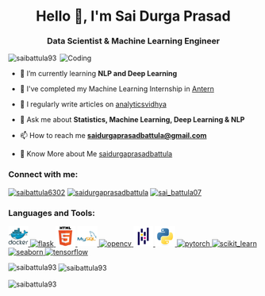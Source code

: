 <h1 align="center">Hello 👋, I'm Sai Durga Prasad</h1>
<h3 align="center">Data Scientist & Machine Learning Engineer</h3>
<img align="right" alt="Coding" width="400" src="https://cdn.dribbble.com/users/1162077/screenshots/3848914/programmer.gif">

<p align="left"> <img src="https://komarev.com/ghpvc/?username=saibattula93&label=Profile%20views&color=0e75b6&style=flat" alt="saibattula93" /> </p>

- 🔭 I’m currently learning **NLP and Deep Learning**

- 🌱 I've completed my Machine Learning Internship in [Antern](https://antern.co/)

- 📝 I regularly write articles on [analyticsvidhya](https://www.analyticsvidhya.com/blog/author/sai7181889/)

- 💬 Ask me about **Statistics, Machine Learning, Deep Learning & NLP**

- 📫 How to reach me **saidurgaprasadbattula@gmail.com**

- 📄 Know More about Me [saidurgaprasadbattula](https://www.linkedin.com/in/saidurgaprasadbattula/)

<h3 align="left">Connect with me:</h3>
<p align="left">
<a href="https://twitter.com/saibattula6302" target="blank"><img align="center" src="https://raw.githubusercontent.com/rahuldkjain/github-profile-readme-generator/master/src/images/icons/Social/twitter.svg" alt="saibattula6302" height="30" width="40" /></a>
<a href="https://linkedin.com/in/saidurgaprasadbattula" target="blank"><img align="center" src="https://raw.githubusercontent.com/rahuldkjain/github-profile-readme-generator/master/src/images/icons/Social/linked-in-alt.svg" alt="saidurgaprasadbattula" height="30" width="40" /></a>
<a href="https://instagram.com/sai_battula07" target="blank"><img align="center" src="https://raw.githubusercontent.com/rahuldkjain/github-profile-readme-generator/master/src/images/icons/Social/instagram.svg" alt="sai_battula07" height="30" width="40" /></a>
</p>

<h3 align="left">Languages and Tools:</h3>
<p align="left"> <a href="https://www.docker.com/" target="_blank" rel="noreferrer"> <img src="https://raw.githubusercontent.com/devicons/devicon/master/icons/docker/docker-original-wordmark.svg" alt="docker" width="40" height="40"/> </a> <a href="https://flask.palletsprojects.com/" target="_blank" rel="noreferrer"> <img src="https://www.vectorlogo.zone/logos/pocoo_flask/pocoo_flask-icon.svg" alt="flask" width="40" height="40"/> </a> <a href="https://www.w3.org/html/" target="_blank" rel="noreferrer"> <img src="https://raw.githubusercontent.com/devicons/devicon/master/icons/html5/html5-original-wordmark.svg" alt="html5" width="40" height="40"/> </a> <a href="https://www.mysql.com/" target="_blank" rel="noreferrer"> <img src="https://raw.githubusercontent.com/devicons/devicon/master/icons/mysql/mysql-original-wordmark.svg" alt="mysql" width="40" height="40"/> </a> <a href="https://opencv.org/" target="_blank" rel="noreferrer"> <img src="https://www.vectorlogo.zone/logos/opencv/opencv-icon.svg" alt="opencv" width="40" height="40"/> </a> <a href="https://pandas.pydata.org/" target="_blank" rel="noreferrer"> <img src="https://raw.githubusercontent.com/devicons/devicon/2ae2a900d2f041da66e950e4d48052658d850630/icons/pandas/pandas-original.svg" alt="pandas" width="40" height="40"/> </a> <a href="https://www.python.org" target="_blank" rel="noreferrer"> <img src="https://raw.githubusercontent.com/devicons/devicon/master/icons/python/python-original.svg" alt="python" width="40" height="40"/> </a> <a href="https://pytorch.org/" target="_blank" rel="noreferrer"> <img src="https://www.vectorlogo.zone/logos/pytorch/pytorch-icon.svg" alt="pytorch" width="40" height="40"/> </a> <a href="https://scikit-learn.org/" target="_blank" rel="noreferrer"> <img src="https://upload.wikimedia.org/wikipedia/commons/0/05/Scikit_learn_logo_small.svg" alt="scikit_learn" width="40" height="40"/> </a> <a href="https://seaborn.pydata.org/" target="_blank" rel="noreferrer"> <img src="https://seaborn.pydata.org/_images/logo-mark-lightbg.svg" alt="seaborn" width="40" height="40"/> </a> <a href="https://www.tensorflow.org" target="_blank" rel="noreferrer"> <img src="https://www.vectorlogo.zone/logos/tensorflow/tensorflow-icon.svg" alt="tensorflow" width="40" height="40"/> </a> </p>

<p><img align="left" src="https://github-readme-stats.vercel.app/api/top-langs?username=saibattula93&show_icons=true&locale=en&layout=compact" alt="saibattula93" /></p>

<p>&nbsp;<img align="center" src="https://github-readme-stats.vercel.app/api?username=saibattula93&show_icons=true&locale=en" alt="saibattula93" /></p>

<p><img align="center" src="https://github-readme-streak-stats.herokuapp.com/?user=saibattula93&" alt="saibattula93" /></p>
